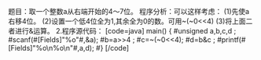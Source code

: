 题目：取一个整数a从右端开始的4～7位。
程序分析：可以这样考虑： 
(1)先使a右移4位。
(2)设置一个低4位全为1,其余全为0的数。可用~(~0<<4)
(3)将上面二者进行&运算。
2.程序源代码：
[code=java]
main()
{
    #unsigned a,b,c,d ;
    #scanf(#[Fields]"%o"#,&a);
    #b=a>>4 ;
    #c=~(~0<<4);
    #d=b&c ;
    #printf(#[Fields]"%o\n%o\n"#,a,d);
#}
[/code]